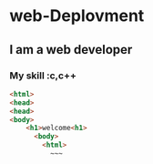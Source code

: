 # web-Deplovment
## I am a web developer
### My skill :c,c++
~~~html
<html>
<head>
<head>
<body>
    <h1>welcome<h1>
      <body>
        <html>
          ~~~
             
